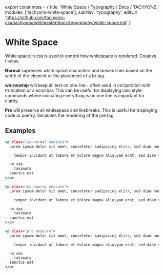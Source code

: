 export const meta =  {
  title: 'White Space / Typography / Docs / TACHYONS',
  modules: ['tachyons-white-space'],
  subNav: 'typography',
  editUrl: 'https://github.com/tachyons-css/tachyons/edit/master/docs/typography/white-space.md'
}

# White Space

White space in css is used to control how whitespace is rendered. Creative, I know.

**Normal** supresses white space characters and breaks lines based on the width of the element or the placement of a br tag.

**ws-nowrap** will keep all text on one line - often used in conjunction with truncation or a scrollbar. This can be useful for displaying unix style commands where indicating everything is on one line is important for clarity.

**Pre** will preserve all whitespace and linebreaks. This is useful for displaying code or poetry. Simulates the rendering of the pre tag.

## Examples

```.html
<p class="ws-normal measure">
  Lorem ipsum dolor sit amet, consetetur sadipscing elitr, sed diam nonumy eirmod

    tempor invidunt ut labore et dolore magna aliquyam erat, sed diam voluptua. At

  no sea
    takimata
  sanctus est
</p>
```

```.html
<p class="ws-nowrap measure">
  Lorem ipsum dolor sit amet, consetetur sadipscing elitr, sed diam nonumy eirmod

    tempor invidunt ut labore et dolore magna aliquyam erat, sed diam voluptua. At

  no sea
    takimata
  sanctus est
</p>
```

```.html
<p class="pre measure">
  Lorem ipsum dolor sit amet, consetetur sadipscing elitr, sed diam nonumy eirmod

    tempor invidunt ut labore et dolore magna aliquyam erat, sed diam voluptua. At

  no sea
    takimata
  sanctus est
</p>
```
